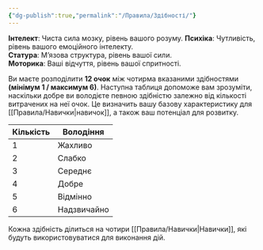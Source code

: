 ```yaml
---
{"dg-publish":true,"permalink":"/Правила/Здібності/"}
---
```


**Інтелект**: Чиста сила мозку, рівень вашого розуму.
**Психіка**: Чутливість, рівень вашого емоційного інтелекту.  
**Статура**: М’язова структура, рівень вашої сили.  
**Моторика**: Ваші відчуття, рівень вашої спритності.

Ви маєте розподілити **12 очок** між чотирма вказаними здібностями **(мінімум 1 / максимум 6)**. Наступна таблиця допоможе вам зрозуміти, наскільки добре ви володієте певною здібністю залежно від кількості витрачених на неї очок. Це визначить вашу базову характеристику для [[Правила/Навички\|навичок]], а також ваш потенціал для розвитку.

| Кількість | Володіння   |
| --------- | ----------- |
| 1         | Жахливо     |
| 2         | Слабко      |
| 3         | Середнє     |
| 4         | Добре       |
| 5         | Відмінно    |
| 6         | Надзвичайно |

Кожна здібність ділиться на чотири [[Правила/Навички\|Навички]], які будуть використовуватися для виконання дій.